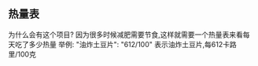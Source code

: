 ## 热量表

为什么会有这个项目?
因为很多时候减肥需要节食,这样就需要一个热量表来看每天吃了多少热量
举例:
  "油炸土豆片": "612/100"
  表示油炸土豆片,每612卡路里/100克

